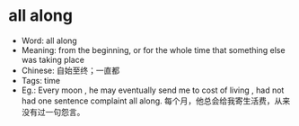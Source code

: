 # all along

- Word: all along
- Meaning: from the beginning, or for the whole time that something else was taking place
- Chinese: 自始至终；一直都
- Tags: time
- Eg.: Every moon , he may eventually send me to cost of living , had not had one sentence complaint all along. 每个月，他总会给我寄生活费，从来没有过一句怨言。
